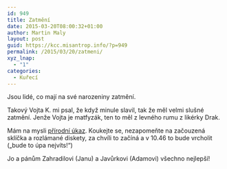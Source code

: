 ```yaml
---
id: 949
title: Zatmění
date: 2015-03-20T08:00:32+01:00
author: Martin Maly
layout: post
guid: https://kcc.misantrop.info/?p=949
permalink: /2015/03/20/zatmeni/
xyz_lnap:
  - "1"
categories:
  - Kuřecí
---
```

Jsou lidé, co mají na své narozeniny zatmění.

Takový Vojta K. mi psal, že když minule slavil, tak že měl velmi slušné zatmění. Jenže Vojta je matfyzák, ten to měl z levného rumu z likérky Drak.

Mám na mysli [přírodní úkaz](https://www.astro.cz/na-obloze/slunce/zatmeni-slunce/zatmeni-slunce-v-letech-2011-2020/zatmeni-slunce-20-brezna-2015.html). Koukejte se, nezapomeňte na začouzená sklíčka a rozlámané diskety, za chvíli to začíná a v 10.46 to bude vrcholit (&#8222;bude to úpa nejvíts!&#8220;)

Jo a pánům Zahradilovi (Janu) a Javůrkovi (Adamovi) všechno nejlepší!
